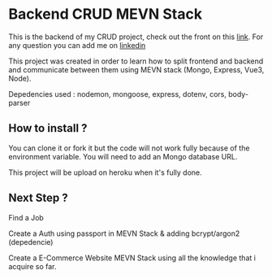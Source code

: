 # Backend CRUD MEVN Stack

This is the backend of my CRUD project, check out the front on this [link](https://github.com/TLNguyen-Paris/front_mevn_crud). For any question you can add me on [linkedin](https://www.linkedin.com/in/thanh-nguyen-paris/)

This project was created in order to learn how to split frontend and backend and communicate between them using MEVN stack (Mongo, Express, Vue3, Node).

Depedencies used : nodemon, mongoose, express, dotenv, cors, body-parser


## How to install ? 

You can clone it or fork it but the code will not work fully because of the environment variable. You will need to add an Mongo database URL.

This project will be upload on heroku when it's fully done.


## Next Step ?
Find a Job

Create a Auth using passport in MEVN Stack & adding bcrypt/argon2 (depedencie)

Create a E-Commerce Website MEVN Stack using all the knowledge that i acquire so far.